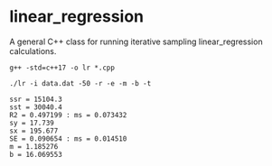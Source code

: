 # linear_regression
A general C++ class for running iterative sampling linear_regression calculations.

```
g++ -std=c++17 -o lr *.cpp

./lr -i data.dat -50 -r -e -m -b -t

ssr = 15104.3
sst = 30040.4
R2 = 0.497199 : ms = 0.073432
sy = 17.739
sx = 195.677
SE = 0.090654 : ms = 0.014510
m = 1.185276
b = 16.069553


```

